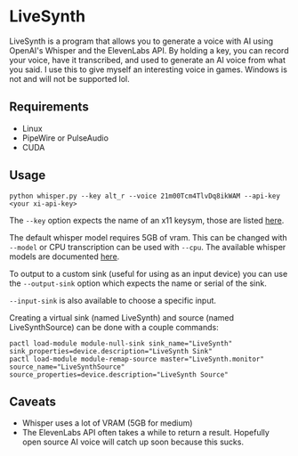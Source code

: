# LiveSynth
LiveSynth is a program that allows you to generate a voice with AI using OpenAI's Whisper and the ElevenLabs API. By holding a key, you can record your voice, have it transcribed, and used to generate an AI voice from what you said. I use this to give myself an interesting voice in games. Windows is not and will not be supported lol.

## Requirements
- Linux
- PipeWire or PulseAudio
- CUDA

## Usage

`python whisper.py --key alt_r --voice 21m00Tcm4TlvDq8ikWAM --api-key <your xi-api-key>`

The `--key` option expects the name of an x11 keysym, those are listed [here](https://fossies.org/linux/tk/xlib/X11/keysymdef.h).

The default whisper model requires 5GB of vram. This can be changed with `--model` or CPU transcription can be used with `--cpu`. The available whisper models are documented [here](https://github.com/openai/whisper#available-models-and-languages).

To output to a custom sink (useful for using as an input device) you can use the `--output-sink` option which expects the name or serial of the sink.

`--input-sink` is also available to choose a specific input.

Creating a virtual sink (named LiveSynth) and source (named LiveSynthSource) can be done with a couple commands:
```
pactl load-module module-null-sink sink_name="LiveSynth" sink_properties=device.description="LiveSynth Sink"
pactl load-module module-remap-source master="LiveSynth.monitor" source_name="LiveSynthSource" source_properties=device.description="LiveSynth Source"
```

## Caveats
- Whisper uses a lot of VRAM (5GB for medium)
- The ElevenLabs API often takes a while to return a result. Hopefully open source AI voice will catch up soon because this sucks.
